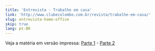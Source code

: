 ```yaml
---
title: 'Entrevista - Trabalhe em casa'
link: 'http://www.clubecolombo.com.br/revista/trabalhe-em-casa/'
slug: entrevista-home-office
skip: true
lang: pt-BR
---
```


<!-- <p><a href="http://www.clubecolombo.com.br/revista/trabalhe-em-casa/"><img src="/img/posts/entrevista-colombo.jpg"/></a></p> -->

<!-- <p><em>Publicado originalmente na Revista Colombo Premmium.</em></p> -->

<p>Veja a matéria em versão impressa: <a href="/img/posts/revista-colombo-01.jpeg">Parte 1</a> - <a href="/img/posts/revista-colombo-02.jpeg">Parte 2</a></p>

<!-- <p>Home office é um regime de trabalho cada vez mais comum no Brasil que traz vantagens para empresas e profissionais. Segundo Zeno Rocha, engenheiro de software da Liferay Brasil, "Uma das maiores dificuldades diz respeito ao controle do tempo. Trabalhar em casa exige alto grau de responsabilidade, disciplina, organização e comprometimento".</p> -->